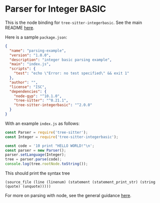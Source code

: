 Parser for Integer BASIC
==========================

This is the node binding for `tree-sitter-integerbasic`.  See the main README [here](https://github.com/dfgordon/tree-sitter-integerbasic).

Here is a sample `package.json`:

```json
{
  "name": "parsing-example",
  "version": "1.0.0",
  "description": "integer basic parsing example",
  "main": "index.js",
  "scripts": {
    "test": "echo \"Error: no test specified\" && exit 1"
  },
  "author": "",
  "license": "ISC",
  "dependencies": {
    "node-gyp": "^10.1.0",
    "tree-sitter": "^0.21.1",
    "tree-sitter-integerbasic": "^2.0.0"
  }
}
```

With an example `index.js` as follows:

```js
const Parser = require('tree-sitter');
const Integer = require('tree-sitter-integerbasic');

const code = '10 print "HELLO WORLD!"\n';
const parser = new Parser();
parser.setLanguage(Integer);
tree = parser.parse(code);
console.log(tree.rootNode.toString());
```

This should print the syntax tree

```
(source_file (line (linenum) (statement (statement_print_str) (string (quote) (unquote)))))
```

For more on parsing with node, see the general guidance [here](https://github.com/tree-sitter/node-tree-sitter).
